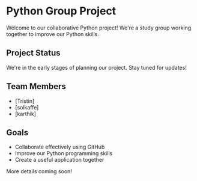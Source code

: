 # Python Group Project

Welcome to our collaborative Python project! We're a study group working together to improve our Python skills.

## Project Status
We're in the early stages of planning our project. Stay tuned for updates!

## Team Members
- [Tristin]
- [solkaffe]
- [karthik]

## Goals
- Collaborate effectively using GitHub
- Improve our Python programming skills
- Create a useful application together

More details coming soon!
